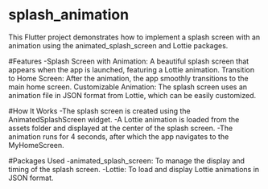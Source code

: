 # splash_animation

This Flutter project demonstrates how to implement a splash screen with an animation using the animated_splash_screen and Lottie packages.

#Features
-Splash Screen with Animation: A beautiful splash screen that appears when the app is launched, featuring a Lottie animation.
  Transition to Home Screen: After the animation, the app smoothly transitions to the main home screen.
  Customizable Animation: The splash screen uses an animation file in JSON format from Lottie, which can be easily customized.
  
#How It Works
  -The splash screen is created using the AnimatedSplashScreen widget.
  -A Lottie animation is loaded from the assets folder and displayed at the center of the splash screen.
-The animation runs for 4 seconds, after which the app navigates to the MyHomeScreen.

#Packages Used
   -animated_splash_screen: To manage the display and timing of the splash screen.
   -Lottie: To load and display Lottie animations in JSON format.
